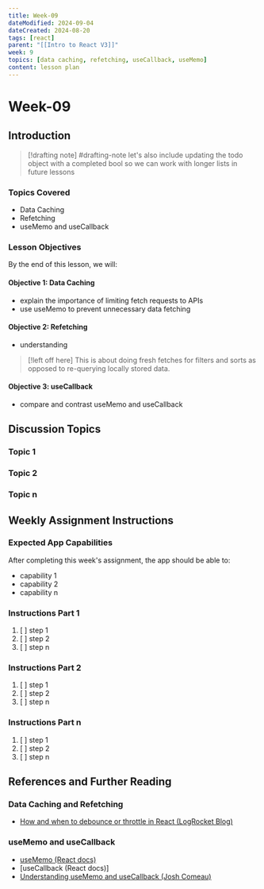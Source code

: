 ```yaml
---
title: Week-09
dateModified: 2024-09-04
dateCreated: 2024-08-20
tags: [react]
parent: "[[Intro to React V3]]"
week: 9
topics: [data caching, refetching, useCallback, useMemo]
content: lesson plan
---
```


# Week-09

## Introduction

> [!drafting note] #drafting-note
> let's also include updating the todo object with a completed bool so we can work with longer lists in future lessons

### Topics Covered

- Data Caching
- Refetching
- useMemo and useCallback

### Lesson Objectives

By the end of this lesson, we will:

#### Objective 1: Data Caching

- explain the importance of limiting fetch requests to APIs
- use useMemo to prevent unnecessary data fetching

#### Objective 2: Refetching

- understanding

> [!left off here]
> This is about doing fresh fetches for filters and sorts as opposed to re-querying locally stored data.

#### Objective 3: useCallback

- compare and contrast useMemo and useCallback

## Discussion Topics

### Topic 1

### Topic 2

### Topic n

## Weekly Assignment Instructions

### Expected App Capabilities

After completing this week's assignment, the app should be able to:

- capability 1
- capability 2
- capability n

### Instructions Part 1

 1. [ ] step 1
 2. [ ] step 2
 3. [ ] step n

### Instructions Part 2

 1. [ ] step 1
 2. [ ] step 2
 3. [ ] step n

### Instructions Part n

 1. [ ] step 1
 2. [ ] step 2
 3. [ ] step n

## References and Further Reading

### Data Caching and Refetching

- [How and when to debounce or throttle in React (LogRocket Blog)](https://blog.logrocket.com/how-and-when-to-debounce-or-throttle-in-react/)

### useMemo and useCallback

- [useMemo (React docs)](https://react.dev/reference/react/useMemo#usememo)
- [useCallback (React docs)]
- [Understanding useMemo and useCallback (Josh Comeau)](https://www.joshwcomeau.com/react/usememo-and-usecallback/)
